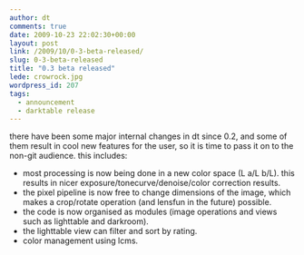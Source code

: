 ```yaml
---
author: dt
comments: true
date: 2009-10-23 22:02:30+00:00
layout: post
link: /2009/10/0-3-beta-released/
slug: 0-3-beta-released
title: "0.3 beta released"
lede: crowrock.jpg
wordpress_id: 207
tags:
  - announcement
  - darktable release
---
```

there have been some major internal changes in dt since 0.2, and some of them result in cool new features for the user, so it is time to pass it on to the non-git audience. this includes:

* most processing is now being done in a new color space (L a/L b/L). this results in nicer exposure/tonecurve/denoise/color correction results.
* the pixel pipeline is now free to change dimensions of the image, which makes a crop/rotate operation (and lensfun in the future) possible.
* the code is now organised as modules (image operations and views such as lighttable and darkroom).
* the lighttable view can filter and sort by rating.
* color management using lcms.
